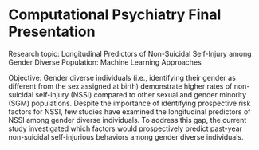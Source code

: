 # Computational Psychiatry Final Presentation

Research topic: Longitudinal Predictors of Non-Suicidal Self-Injury among Gender Diverse Population: Machine Learning Approaches

Objective: Gender diverse individuals (i.e., identifying their gender as different from the sex assigned at birth) demonstrate higher rates of non-suicidal self-injury (NSSI) compared to other sexual and gender minority (SGM) populations. Despite the importance of identifying prospective risk factors for NSSI, few studies have examined the longitudinal predictors of NSSI among gender diverse individuals. To address this gap, the current study investigated which factors would prospectively predict past-year non-suicidal self-injurious behaviors among gender diverse individuals.
